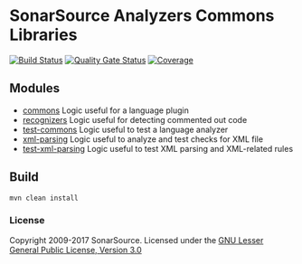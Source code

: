 # SonarSource Analyzers Commons Libraries

[![Build Status](https://api.cirrus-ci.com/github/SonarSource/sonar-analyzer-commons.svg?branch=master)](https://cirrus-ci.com/github/SonarSource/sonar-analyzer-commons) [![Quality Gate Status](https://next.sonarqube.com/sonarqube/api/project_badges/measure?project=org.sonarsource.analyzer-commons%3Asonar-analyzer-commons-parent&metric=alert_status)](https://next.sonarqube.com/sonarqube/dashboard?id=org.sonarsource.analyzer-commons%3Asonar-analyzer-commons-parent) [![Coverage](https://next.sonarqube.com/sonarqube/api/project_badges/measure?project=org.sonarsource.analyzer-commons%3Asonar-analyzer-commons-parent&metric=coverage)](https://next.sonarqube.com/sonarqube/dashboard?id=org.sonarsource.analyzer-commons%3Asonar-analyzer-commons-parent)

## Modules

* [commons](commons) Logic useful for a language plugin
* [recognizers](recognizers) Logic useful for detecting commented out code
* [test-commons](test-commons) Logic useful to test a language analyzer
* [xml-parsing](xml-parsing) Logic useful to analyze and test checks for XML file
* [test-xml-parsing](test-xml-parsing) Logic useful to test XML parsing and XML-related rules


## Build
```
mvn clean install
```

### License
Copyright 2009-2017 SonarSource.
Licensed under the [GNU Lesser General Public License, Version 3.0](http://www.gnu.org/licenses/lgpl.txt)
